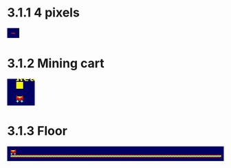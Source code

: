 # 3.1.1 4 pixels

![4-pixels](./resources/4-pixels.jpg)

# 3.1.2 Mining cart

![mining-cart](./resources/mining-cart.jpg)

# 3.1.3 Floor

![floor](./resources/floor.jpg)
